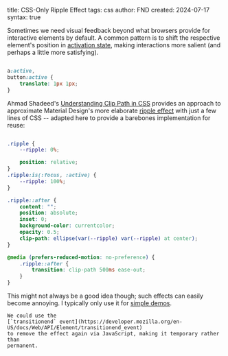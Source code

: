 title: CSS-Only Ripple Effect
tags: css
author: FND
created: 2024-07-17
syntax: true

Sometimes we need visual feedback beyond what browsers provide for interactive
elements by default. A common pattern is to shift the respective element's
position in
[activation state](https://css-tricks.com/remember-selectors-with-love-and-hate/),
making interactions more salient (and perhaps a little more satisfying).

```embed uri=./demo1.html resize
```

```css
a:active,
button:active {
    translate: 1px 1px;
}
```

Ahmad Shadeed's
[Understanding Clip Path in CSS](https://ishadeed.com/article/clip-path/#ripple-effect)
provides an approach to approximate Material Design's more elaborate
[ripple effect](https://m2.material.io/develop/web/supporting/ripple)
with just a few lines of CSS -- adapted here to provide a barebones
implementation for reuse:

```embed uri=./demo2.html resize
```

```css
.ripple {
    --ripple: 0%;

    position: relative;
}
.ripple:is(:focus, :active) {
    --ripple: 100%;
}

.ripple::after {
    content: "";
    position: absolute;
    inset: 0;
    background-color: currentcolor;
    opacity: 0.5;
    clip-path: ellipse(var(--ripple) var(--ripple) at center);
}

@media (prefers-reduced-motion: no-preference) {
    .ripple::after {
        transition: clip-path 500ms ease-out;
    }
}
```

This might not always be a good idea though; such effects can easily become
annoying. I typically only use it for
[simple demos](page://snippets/html-boilerplate).

```aside
We could use the
[`transitionend` event](https://developer.mozilla.org/en-US/docs/Web/API/Element/transitionend_event)
to remove the effect again via JavaScript, making it temporary rather than
permanent.
```
